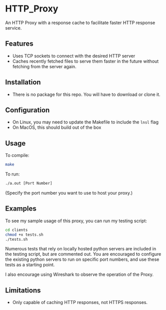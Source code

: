 # HTTP_Proxy

An HTTP Proxy with a response cache to facilitate faster HTTP response service.

## Features
- Uses TCP sockets to connect with the desired HTTP server
- Caches recently fetched files to serve them faster in the future without fetching from the server again.

## Installation
- There is no package for this repo. You will have to download or clone it.

## Configuration
- On Linux, you may need to update the Makefile to include the `lnsl` flag
- On MacOS, this should build out of the box

## Usage

To compile:
```bash
make
```

To run:
```bash
./a.out [Port Number]
```
(Specify the port number you want to use to host your proxy.)


## Examples
To see my sample usage of this proxy, you can run my testing script:
```bash
cd clients
chmod +x tests.sh
./tests.sh
```

Numerous tests that rely on locally hosted python servers are included in the testing script, but are commented out.
You are encouraged to configure the existing python servers to run on specific port numbers, and use these tests as a starting point.

I also encourage using Wireshark to observe the operation of the Proxy.

## Limitations
- Only capable of caching HTTP responses, not HTTPS responses.


